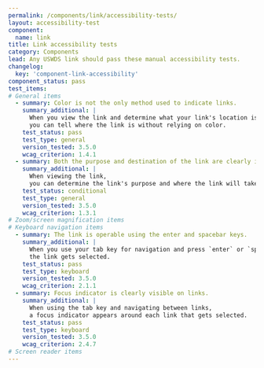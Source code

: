 ```yaml
---
permalink: /components/link/accessibility-tests/
layout: accessibility-test
component:
  name: link
title: Link accessibility tests
category: Components
lead: Any USWDS link should pass these manual accessibility tests.
changelog:
  key: 'component-link-accessibility'
component_status: pass
test_items:
# General items
  - summary: Color is not the only method used to indicate links.
    summary_additional: |
      When you view the link and determine what your link's location is,
      you can tell where the link is without relying on color.
    test_status: pass
    test_type: general
    version_tested: 3.5.0
    wcag_criterion: 1.4.1
  - summary: Both the purpose and destination of the link are clearly indicated by the text.
    summary_additional: |
      When viewing the link,
      you can determine the link's purpose and where the link will take you.
    test_status: conditional
    test_type: general
    version_tested: 3.5.0
    wcag_criterion: 1.3.1
# Zoom/screen magnification items
# Keyboard navigation items
  - summary: The link is operable using the enter and spacebar keys.
    summary_additional: |
      When you use your tab key for navigation and press `enter` or `spacebar` for interaction,
      the link gets selected.
    test_status: pass
    test_type: keyboard
    version_tested: 3.5.0
    wcag_criterion: 2.1.1
  - summary: Focus indicator is clearly visible on links.
    summary_additional: |
      When using the tab key and navigating between links,
      a focus indicator appears around each link that gets selected.
    test_status: pass
    test_type: keyboard
    version_tested: 3.5.0
    wcag_criterion: 2.4.7
# Screen reader items
---
```


